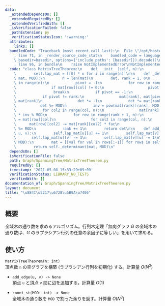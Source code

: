 ```yaml
---
data:
  _extendedDependsOn: []
  _extendedRequiredBy: []
  _extendedVerifiedWith: []
  _isVerificationFailed: false
  _pathExtension: py
  _verificationStatusIcon: ':warning:'
  attributes:
    links: []
  bundledCode: "Traceback (most recent call last):\n  File \"/opt/hostedtoolcache/Python/3.9.6/x64/lib/python3.9/site-packages/onlinejudge_verify/documentation/build.py\"\
    , line 71, in _render_source_code_stat\n    bundled_code = language.bundle(stat.path,\
    \ basedir=basedir, options={'include_paths': [basedir]}).decode()\n  File \"/opt/hostedtoolcache/Python/3.9.6/x64/lib/python3.9/site-packages/onlinejudge_verify/languages/python.py\"\
    , line 96, in bundle\n    raise NotImplementedError\nNotImplementedError\n"
  code: "class MatrixTreeTheorem:\n    def __init__(self, n):\n        self.n = n\n\
    \        self.lap_mat = [[0] * n for i in range(n)]\n\n    def _determinant(self,\
    \ mat, MOD):\n        n = len(mat)\n        det, rank = 1, 0\n        for col\
    \ in range(n):\n            pivot = -1\n            for row in range(col, n):\n\
    \                if mat[row][col] != 0:\n                    pivot = row\n   \
    \                 break\n            if pivot == -1:\n                return 0\n\
    \            if pivot != rank:\n                mat[rank], mat[pivot] = mat[pivot],\
    \ mat[rank]\n                det *= -1\n            det *= mat[rank][rank]\n \
    \           det %= MOD\n            inv = pow(mat[rank][rank], MOD - 2, MOD)\n\
    \            for col2 in range(col, n):\n                mat[rank][col2] = mat[rank][col2]\
    \ * inv % MOD\n            for row in range(rank + 1, n):\n                fac\
    \ = mat[row][col]\n                for col2 in range(col, n):\n              \
    \      mat[row][col2] -= mat[rank][col2] * fac\n                    mat[row][col2]\
    \ %= MOD\n            rank += 1\n        return det\n\n    def add_edge(self,\
    \ u, v):\n        self.lap_mat[u][u] += 1\n        self.lap_mat[v][v] += 1\n \
    \       self.lap_mat[u][v] -= 1\n        self.lap_mat[v][u] -= 1\n\n    def count_st(self,\
    \ MOD):\n        mat = [[val for val in rows[:-1]] for rows in self.lap_mat[:-1]]\n\
    \        return self._determinant(mat, MOD)\n"
  dependsOn: []
  isVerificationFile: false
  path: Graph/SpanningTree/MatrixTreeTheorem.py
  requiredBy: []
  timestamp: '2021-05-08 15:33:29+09:00'
  verificationStatus: LIBRARY_NO_TESTS
  verifiedWith: []
documentation_of: Graph/SpanningTree/MatrixTreeTheorem.py
layout: document
title: "\u884C\u5217\u6728\u5B9A\u7406"
---
```


## 概要
全域木の通り数を求めるアルゴリズム。行列木定理「無向グラフ $G$ の全域木の通り数は、$G$ のラプラシアン行列の任意の余因子に等しい」を用いて求める。

## 使い方
`MatrixTreeTheorem(n: int)`  
頂点数 `n` の空グラフを構築 (ラプラシアン行列を初期化) する。計算量 $O(N^2)$

- `add_edge(u, v) -> None`  
頂点 `u` と頂点 `v` 間に辺を追加する。計算量 $O(1)$

- `count_st(MOD: int) -> None`  
全域木の通り数を `MOD` で割った余りを返す。計算量 $O(N^3)$
